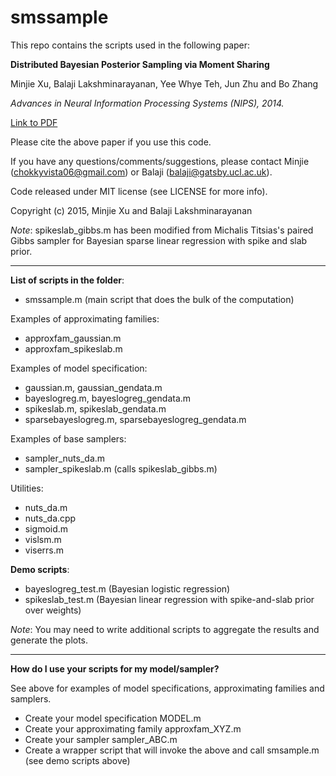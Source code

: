 # smssample
This repo contains the scripts used in the following paper:

**Distributed Bayesian Posterior Sampling via Moment Sharing**

Minjie Xu, Balaji Lakshminarayanan, Yee Whye Teh, Jun Zhu and Bo Zhang

*Advances in Neural Information Processing Systems (NIPS), 2014.*

[Link to PDF](http://papers.nips.cc/paper/5596-distributed-bayesian-posterior-sampling-via-moment-sharing.pdf)

Please cite the above paper if you use this code.

If you have any questions/comments/suggestions, please contact Minjie ([chokkyvista06@gmail.com](mailto:chokkyvista06@gmail.com)) or Balaji 
([balaji@gatsby.ucl.ac.uk](mailto:balaji@gatsby.ucl.ac.uk)).

Code released under MIT license (see LICENSE for more info).

Copyright (c) 2015, Minjie Xu and Balaji Lakshminarayanan

*Note*: spikeslab_gibbs.m has been modified from Michalis Titsias's paired Gibbs sampler for Bayesian sparse linear regression with spike and slab prior. 

----------------------------------------------------------------------------

**List of scripts in the folder**:

- smssample.m (main script that does the bulk of the computation)

Examples of approximating families:

- approxfam_gaussian.m
- approxfam_spikeslab.m

Examples of model specification:

- gaussian.m, gaussian_gendata.m
- bayeslogreg.m, bayeslogreg_gendata.m
- spikeslab.m, spikeslab_gendata.m
- sparsebayeslogreg.m, sparsebayeslogreg_gendata.m

Examples of base samplers:

- sampler_nuts_da.m
- sampler_spikeslab.m (calls spikeslab_gibbs.m)

Utilities:

- nuts_da.m
- nuts_da.cpp
- sigmoid.m
- vislsm.m
- viserrs.m

**Demo scripts**:

- bayeslogreg_test.m (Bayesian logistic regression)
- spikeslab_test.m (Bayesian linear regression with spike-and-slab prior over weights)

*Note*: You may need to write additional scripts to aggregate the results and generate the plots.

----------------------------------------------------------------------------

**How do I use your scripts for my model/sampler?**

See above for examples of model specifications, approximating families and samplers.

- Create your model specification MODEL.m
- Create your approximating family approxfam_XYZ.m
- Create your sampler sampler_ABC.m
- Create a wrapper script that will invoke the above and call smsample.m (see demo scripts above)
